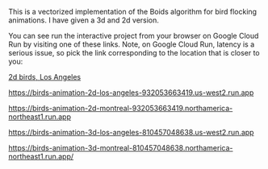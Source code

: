 This is a vectorized implementation of the Boids algorithm for bird flocking animations.  I have given a 3d and 2d version. 

You can see run the interactive project from your browser on Google Cloud Run by visiting one of these links.  Note, on Google Cloud Run, latency is a serious issue, so pick the link corresponding to the location that is closer to you:

<a href="https://birds-animation-2d-los-angeles-932053663419.us-west2.run.app" target="_blank">2d birds, Los Angeles</a>

https://birds-animation-2d-los-angeles-932053663419.us-west2.run.app

https://birds-animation-2d-montreal-932053663419.northamerica-northeast1.run.app

https://birds-animation-3d-los-angeles-810457048638.us-west2.run.app

https://birds-animation-3d-montreal-810457048638.northamerica-northeast1.run.app/
